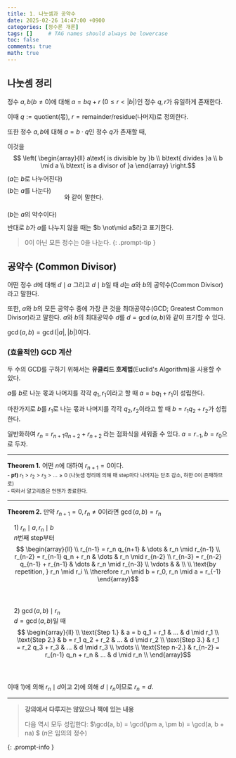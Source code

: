 ```yaml
---
title: 1. 나눗셈과 공약수
date: 2025-02-26 14:47:00 +0900
categories: [정수론 개론]
tags: []     # TAG names should always be lowercase
toc: false
comments: true
math: true
---
```


## 나눗셈 정리
정수 $a, b (b \neq 0)$에 대해 $a = bq+r\ (0 \leq r < \left | b \right |)$인 정수 $q, r$가 유일하게 존재한다.

이때 $q := \text{quotient(몫)}$, $r = \text{remainder/residue(나머지)}$로 정의한다.


또한 정수 $a, b$에 대해 $a = b \cdot q$인 정수 $q$가 존재할 때, 

이것을 $$ \left(
    \begin{array}{ll}
        a\text{ is divisible by }b \\
        b\text{ divides }a \\
        b \mid a \\
        b\text{ is a divisor of }a
    \end{array}
\right.$$ <span style="display: inline-block; vertical-align: middle; margin-bottom: 5px; line-height: 1.7rem">($a$는 $b$로 나누어진다)<br>($b$는 $a$를 나눈다)<br><br>($b$는 $a$의 약수이다)</span> 와 같이 말한다. <br>반대로 $b$가 $a$를 나누지 않을 때는 $b \not\mid a$라고 표기한다.

> $0$이 아닌 모든 정수는 $0$을 나눈다.
{: .prompt-tip }

## 공약수 (Common Divisor)
어떤 정수 $d$에 대해 $d \mid a$ 그리고 $d \mid b$일 때 $d$는 $a$와 $b$의 공약수(Common Divisor)라고 말한다.

또한, $a$와 $b$의 모든 공약수 중에 가장 큰 것을 최대공약수(GCD; Greatest Common Divisor)라고 말한다. $a$와 $b$의 최대공약수 $d$를 $d = \gcd(a, b)$와 같이 표기할 수 있다. 

$\gcd(a, b) = \gcd(\vert a \vert, \vert b \vert)$이다.

### (효율적인) GCD 계산
두 수의 GCD를 구하기 위해서는 **유클리드 호제법**(Euclid's Algorithm)을 사용할 수 있다.

$a$를 $b$로 나눈 몫과 나머지를 각각 $q_1, r_1$이라고 할 때 $a = b q_1 + r_1$이 성립한다.

마찬가지로 $b$를 $r_1$로 나눈 몫과 나머지를 각각 $q_2, r_2$이라고 할 때 $b = r_1 q_2 + r_2$가 성립한다.

일반화하여 $r_n = r_{n+1} q_{n+2} + r_{n+2}$ 라는 점화식을 세워줄 수 있다. $a = r_{-1}, b = r_0$으로 두자.

<hr>

**Theorem 1.** 어떤 $n$에 대하여 $r_{n+1} = 0$이다.
<br><small>- **pf)** $r_1 > r_2 > r_3 > ... \geq 0$ (나눗셈 정리에 의해 매 step마다 나머지는 단조 감소, 하한 0이 존재하므로)
<br>- 따라서 알고리즘은 언젠가 종료한다.</small>

<hr>

**Theorem 2.** 만약 $r_{n+1} = 0, r_n \neq 0$이라면 $\gcd(a, b) = r_n$
<br><span>
<span style="display: inline-block; padding: 15px; vertical-align: top">1) $r_n \mid a, r_n \mid b$
<br>$n$번째 step부터
<br>$$ \begin{array}{ll} \\
        r_{n-1} = r_n q_{n+1} & \dots & r_n \mid r_{n-1} \\
        r_{n-2} = r_{n-1} q_n + r_n & \dots & r_n \mid r_{n-2} \\
        r_{n-3} = r_{n-2} q_{n-1} + r_{n-1} & \dots & r_n \mid r_{n-3} \\
        \vdots & & \\ \\
        \text{by repetition, } r_n \mid r_i \\ \therefore r_n \mid b = r_0, r_n \mid a = r_{-1}
    \end{array}$$ <br></span>
<span style="display: inline-block; padding: 15px; vertical-align: top">2) $\gcd(a, b) \mid r_n$
<br>$d = \gcd(a, b)$일 때
<br>$$ \begin{array}{ll} \\
        \text{Step 1.} & a = b q_1 + r_1 & ... & d \mid r_1 \\
        \text{Step 2.} & b = r_1 q_2 + r_2 & ... & d \mid r_2 \\
        \text{Step 3.} & r_1 = r_2 q_3 + r_3 & ... & d \mid r_3 \\
        \vdots \\
        \text{Step n-2.} & r_{n-2} = r_{n-1} q_n + r_n & ... & d \mid r_n \\
    \end{array}$$ <br></span></span>

이때 1)에 의해 $r_n \mid d$이고 2)에 의해 $d \mid r_n$이므로 $r_n = d$.

<hr>


> **강의에서 다루지는 않았으나 책에 있는 내용**
> 
> 다음 역시 모두 성립한다: $\gcd(a, b) = \gcd(\pm a, \pm b) = \gcd(a, b + na) $ ($n$은 임의의 정수)
> 
{: .prompt-info }
